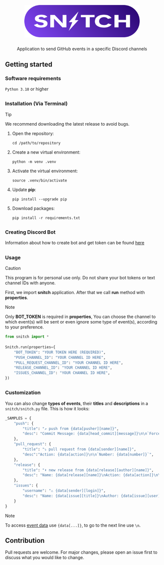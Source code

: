 <div style="display: flex; justify-content: center;"><img src="/docs/banner.png" width=75% height=75%></div>

##

<div align="center">
Application to send GitHub events in a specific Discord channels
</div>

## Getting started

### Software requirements

``Python 3.10`` or higher

##

### Installation (Via Terminal)

> [!TIP]
> We recommend downloading the latest release to avoid bugs.

1. Open the repository:
   ```commandline
   cd /path/to/repository
   ```
2. Create a new virtual environment:
   ```commandline
   python -m venv .venv
   ```
3. Activate the virtual environment:
   ```commandline
   source .venv/bin/activate
   ```
4. Update **pip**:
   ```commandline
   pip install --upgrade pip
   ```
5. Download packages:
   ```commandline
   pip install -r requirements.txt
   ```
   
##

### Creating Discord Bot

Information about how to create bot and get token can be found [here](https://discordpy.readthedocs.io/en/stable/discord.html)

##

### Usage

> [!CAUTION]
> This program is for personal use only. Do not share your bot tokens or text channel IDs with anyone.

First, we import **snitch** application. After that we call **run** method with **properties**.

> [!NOTE]
> Only **BOT_TOKEN** is required in **properties**, You can choose the channel to which event(s) will be sent or even ignore some type of event(s), according to your preference.

```python
from snitch import *

Snitch.run(properties={
    "BOT_TOKEN": "YOUR TOKEN HERE (REQUIRED)",
    "PUSH_CHANNEL_ID": "YOUR CHANNEL ID HERE",
    "PULL_REQUEST_CHANNEL_ID": "YOUR CHANNEL ID HERE",
    "RELEASE_CHANNEL_ID": "YOUR CHANNEL ID HERE",
    "ISSUES_CHANNEL_ID": "YOUR CHANNEL ID HERE",
})
```

##

### Customization

You can also change **types of events**, their **titles** and **descriptions** in a `snitch/snitch.py` file. This is how it looks:

```python
_SAMPLES = {
    "push": {
        "title": "↗ push from {data[pusher][name]}",
        "desc": "Commit Message: {data[head_commit][message]}\n\n`Forced: {data[forced]}`"
    },
    "pull_request": {
        "title": "⤵ pull request from {data[sender][name]}",
        "desc":"Action: {data[action]}\n\n`Number: {data[number]}`",
    },
    "release": {
        "title": "⬇ new release from {data[release][author][name]}",
        "desc": "Name: {data[release][name]}\nAction: {data[action]}\n\n`Pre Release: {data[release][prerelease]}`\n`Id: {data[release][id]}`",
    },
    "issues": {
        "username": "⚠ {data[sender][login]}",
        "desc": "Name: {data[issue][title]}\nAuthor: {data[issue][user][login]}\n\n`Id: {data[issue][id]}`"
    }
}
```

> [!NOTE]
> To access [event data](https://docs.github.com/en/webhooks/webhook-events-and-payloads) use `{data[...]}`, to go to the next line use `\n`.

## Contribution
Pull requests are welcome. For major changes, please open an issue first
to discuss what you would like to change.